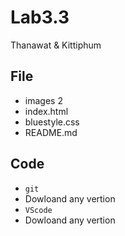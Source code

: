 # Lab3.3

Thanawat & Kittiphum

## File
- images 2
- index.html
- bluestyle.css
- README.md

## Code
- ``git``
 - Dowloand any vertion
- ``VScode``
 - Dowloand any vertion
